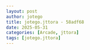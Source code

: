 ```yaml
---
layout: post
author: jotego
title: jotego.jttora - 58adf68
date: 2025-05-31
categories: [Arcade, jttora]
tags: [jotego.jttora]
---
```



